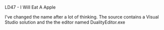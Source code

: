 LD47 - I Will Eat A Apple

I've changed the name after a lot of thinking.
The source contains a Visual Studio solution and the the editor named DualityEditor.exe                                                                                                                                                                                                                                                                                                                                                                                                                                                                                                                                                                                                                                              